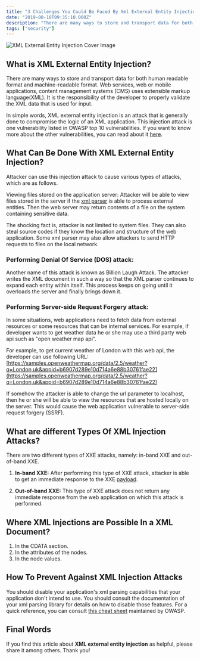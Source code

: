 ```yaml
---
title: "3 Challenges You Could Be Faced By Xml External Entity Injection"
date: "2019-08-10T09:35:10.000Z"
description: "There are many ways to store and transport data for both human readable format and machine-readable format. Web services, web or..."
tags: ["security"]
---
```


![XML External Entity Injection Cover Image](/posts/xml-external-entity-injection.jpg "XML External Entity Injection Cover Image")

## What is XML External Entity Injection?

There are many ways to store and transport data for both human readable format and machine-readable format. Web services, web or mobile applications, content management systems (CMS) uses extensible markup language(XML). It is the responsibility of the developer to properly validate the XML data that is used for input. 

In simple words, XML external entity injection is an attack that is generally done to compromise the logic of an XML application. This injection attack is one vulnerability listed in OWASP top 10 vulnerabilities. If you want to know more about the other vulnerabilities, you can read about it [here](https://www.devhelperworld.in/2019/06/web-application-security/). 

## What Can Be Done With XML External Entity Injection?

Attacker can use this injection attack to cause various types of attacks, which are as follows.

Viewing files stored on the application server:
Attacker will be able to view files stored in the server if the [xml parser](http://www.stylusstudio.com/xml/parser.html) is able to process external entities. Then the web server may return contents of a file on the system containing sensitive data.

The shocking fact is, attacker is not limited to system files. They can also steal source codes if they know the location and structure of the web application. Some xml parser may also allow attackers to send HTTP requests to files on the local network.

### Performing Denial Of Service (DOS) attack:
Another name of this attack is known as Billion Laugh Attack. The attacker writes the XML document in such a way so that the XML parser continues to expand each entity within itself. This process keeps on going until it overloads the server and finally brings down it. 

### Performing Server-side Request Forgery attack:
In some situations, web applications need to fetch data from external resources or some resources that can be internal services. For example, if developer wants to get weather data he or she may use a third party web api such as "open weather map api". 

 For example, to get current weather of London with this web api, the developer can use following URL: [https://samples.openweathermap.org/data/2.5/weather?q=London,uk&appid=b6907d289e10d714a6e88b30761fae22](https://samples.openweathermap.org/data/2.5/weather?q=London,uk&appid=b6907d289e10d714a6e88b30761fae22)
  
If somehow the attacker is able to change the url parameter to localhost, then he or she will be able to view the resources that are hosted locally on the server. This would cause the web application vulnerable to server-side request forgery (SSRF).

## What are different Types Of XML Injection Attacks?
There are two different types of XXE attacks, namely: in-band XXE and out-of-band XXE.

1. **In-band XXE:** After performing this type of XXE attack, attacker is able to get an immediate response to the XXE [payload](https://en.wikipedia.org/wiki/Payload_(computing)).

2. **Out-of-band XXE:** This type of XXE attack does not return any immediate response from the web application on which this attack is performed.

## Where XML Injections are Possible In a XML Document?

1. In the CDATA section.
2. In the attributes of the nodes.
3. In the node values.

## How To Prevent Against XML Injection Attacks

You should disable your application's xml parsing capabilities that your application don't intend to use. You should consult the documentation of your xml parsing library for details on how to disable those features. For a quick reference, you can consult [this cheat sheet](https://github.com/OWASP/CheatSheetSeries/blob/master/cheatsheets/XML_External_Entity_Prevention_Cheat_Sheet.md) maintained by OWASP.

## Final Words

If you find this article about **XML external entity injection** as helpful, please share it among others. Thank you!